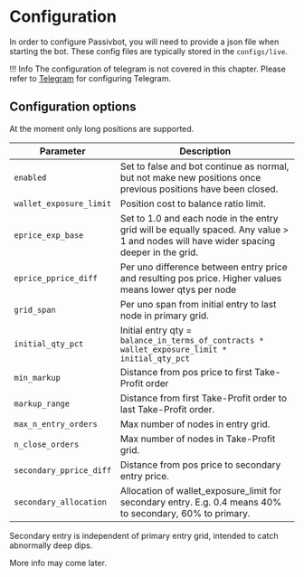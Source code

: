 # Configuration

In order to configure Passivbot, you will need to provide a json file when starting the bot.
These config files are typically stored in the `configs/live`.

!!! Info
    The configuration of telegram is not covered in this chapter. Please refer to [Telegram](telegram.md) for configuring Telegram.

## Configuration options

At the moment only long positions are supported.

| Parameter                  | Description
| -------------------------- | ------------- |
| `enabled`                  | Set to false and bot continue as normal, but not make new positions once previous positions have been closed.
| `wallet_exposure_limit`                | Position cost to balance ratio limit.
| `eprice_exp_base`          | Set to 1.0 and each node in the entry grid will be equally spaced.  Any value > 1 and nodes will have wider spacing deeper in the grid.
| `eprice_pprice_diff`       | Per uno difference between entry price and resulting pos price.  Higher values means lower qtys per node
| `grid_span`                | Per uno span from initial entry to last node in primary grid.
| `initial_qty_pct`          | Initial entry qty = `balance_in_terms_of_contracts * wallet_exposure_limit * initial_qty_pct`
| `min_markup`               | Distance from pos price to first Take-Profit order
| `markup_range`             | Distance from first Take-Profit order to last Take-Profit order.
| `max_n_entry_orders`       | Max number of nodes in entry grid.
| `n_close_orders`           | Max number of nodes in Take-Profit grid.
| `secondary_pprice_diff`    | Distance from pos price to secondary entry price. 
| `secondary_allocation` | Allocation of wallet_exposure_limit for secondary entry.  E.g. 0.4 means 40% to secondary, 60% to primary.


Secondary entry is independent of primary entry grid, intended to catch abnormally deep dips.

More info may come later.

